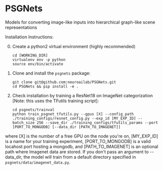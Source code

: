 # PSGNets
Models for converting image-like inputs into hierarchical graph-like scene representations

Installation Instructions:

0. Create a python2 virtual environment (highly recommended)
    ```
    cd [WORKING_DIR]
    virtualenv env -p python
    source env/bin/activate
    ```
1. Clone and install the `psgnets` package:
    ```
    git clone git@github.com:neuroailab/PSGNets.git
    cd PSGNets && pip install -e .
    ```
2. Check installation by training a ResNet18 on ImageNet categorization [Note: this uses the TFutils training script]:
    ```
    cd psgnets/trainval
    python train_psgnet_tfutils.py --gpus [X] --config_path ./training_configs/resnet_config.py --exp_id [MY_EXP_ID] --batch_size 256 --save_dir ./training_configs/tfutils_params --port [PORT_TO_MONGODB] [--data_dir [PATH_TO_IMAGENET]]
    ```
  where [X] is the number of a free GPU on the node you're on, [MY_EXP_ID] is a name for your training experiment, [PORT_TO_MONGODB] is a valid locahost port hosting a mongodb, and [PATH_TO_IMAGENET] is an optional path where Imagenet data are stored. If you don't pass an argument to --data_dir, the model will train from a default directory specified in `psgnets/data/imagenet_data.py`.
